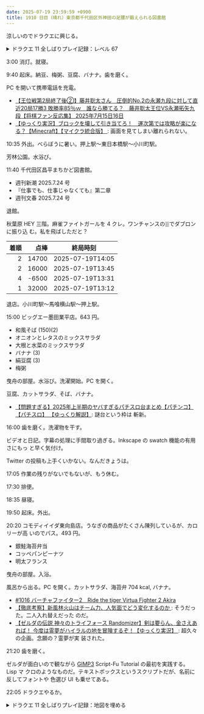```yaml
---
date: 2025-07-19 23:59:59 +0900
title: 1910 日目（晴れ）東京都千代田区外神田の足腰が鍛えられる図書館
---
```


涼しいのでドラクエに興じる。

<details><summary>ドラクエ 11 全しばりプレイ記録：レベル 67</summary>
<p>デルカダールの教会でセーブしていたのだが、気が変わって高台の苗木巡りから片付ける。
ドゥルダ郷近辺のルーラを埋める。最後の苗木を調べ終わるとイベント開始。こんな重要人物もウソをつくのか。</p>

<p>せっかくなのでニマ大師に会いに行く。連武討魔行は四から可能になっているが、前回と違って参の試練すらクリアできない。</p>

<p>神の民の里に戻ってキーアイテムをゲッツ。</p>

<p>イシの村。神の岩の洞窟の地図を埋める。その辺をうろつくいなずまビリーという害獣は破壊力がでたらめにある。</p>

<p>デルカダール城。地図を埋めたりイベントを終わらせたりする。しかしホメロス戦は後回し。</p>

<p>大海賊着せ替えのためにみかわしそうを集める。買い物なし縛り。</p>

<p>荒野の地下迷宮。カギを開けに行く。</p>
</details>

3:00 消灯。就寝。

9:40 起床。納豆、梅粥、豆腐、バナナ。歯を磨く。

PC を開いて携帯電話を充電。

* [【王位戦第2局終了後②】藤井聡太さん　圧倒的No.2の永瀬九段に対して直近20局17勝3
  敗勝率85％ｗ　誰なら勝てる？　藤井聡太王位VS永瀬拓矢九段【将棋ファン反応集】
  2025年7月15日16日](https://www.youtube.com/watch?v=ScWg0GXjEtM)
* [【ゆっくり実況】ブロックを壊して引き当てろ！　運次第では攻略が楽にな
  る？【Minecraft】【マイクラ統合版】
  ](https://www.youtube.com/watch?v=GyxIN3pSzUQ): 画面を見てしまい離れられない。

10:35 外出。べらぼうに暑い。押上駅～東日本橋駅～小川町駅。

<blockquote class="twitter-tweet"
  data-conversation="none"
  data-media-max-width="480" data-theme="dark" data-align="center">
<a href="https://twitter.com/showa_yojyo/status/1946494218072957312"></a>
</blockquote>

芳林公園。水浴び。

11:40 千代田区昌平まちかど図書館。

* 週刊新潮 2025.7.24 号
* 『仕事でも、仕事じゃなくても』第二章
* 週刊文春 2025.7.24 号

退館。

秋葉原 HEY 三階。麻雀ファイトガールを 4 クレ。ワンチャンスの🀘でダブロンに振り込
む。私を飛ばしただと？

| 着順 | 点棒 | 終局時刻 |
|-----:|-----:|----------|
| 2 | 14700 | 2025-07-19T14:05 |
| 2 | 16000 | 2025-07-19T13:45 |
| 4 | -6500 | 2025-07-19T13:31 |
| 1 | 32000 | 2025-07-19T13:12 |

退店。小川町駅～馬喰横山駅～押上駅。

15:00 ビッグエー墨田業平店。643 円。

* 和風そば (150)(2)
* オニオンとレタスのミックスサラダ
* 大根と水菜のミックスサラダ
* バナナ (3)
* 絹豆腐 (3)
* 梅粥

曳舟の部屋。水浴び。洗濯開始。PC を開く。

豆腐、カットサラダ、そば、バナナ。

* [【問題すぎる】2025年上半期のヤバすぎるパチスロ台まとめ【パチンコ】【パチスロ】
  【ゆっくり解説】](https://www.youtube.com/watch?v=VjeCaup0P8s): 謎台という枠は
  斬新。

16:00 歯を磨く。洗濯物を干す。

ビデオと日記。字幕の処理に手間取り過ぎる。Inkscape の swatch 機能の有用さにもっ
と早く気付け。

Twitter の投稿も上手くいかない。なんだきょうは。

17:05 作業の残りがないでもないが、もう休む。

17:30 排便。

18:35 昼寝。

19:50 起床。外出。

20:20 コモディイイダ東向島店。うなぎの商品がたくさん陳列しているが、カロリーが高
いのでパス。493 円。

* 銀鮭海苔弁当
* コッペパンピーナツ
* 明太フランス

曳舟の部屋。入浴。

風呂から出る。PC を開く。カットサラダ、海苔弁 704 kcal, バナナ。

* [#1016 バーチャファイター2　Ride the tiger Virtua Fighter 2 Akira
  ](https://www.youtube.com/watch?v=UIAGEyu-02Y)
* [【徹底考察】新風林火山はチーム力、人気面でどう変化するのか
  ](https://www.youtube.com/watch?v=O8oPM6r5fv0): そうだった。二人入れ替えだった
  のだ。
* [【ゼルダの伝説 神々のトライフォース Randomizer】剣は要らん、金さえあれば！
  今度は霊夢がハイラルの地を冒険するぞ！【ゆっくり実況】
  ](https://www.youtube.com/watch?v=uptZ-Q8jOVs): 超久々の企画。念願の？霊夢が実
  装された。

21:20 歯を磨く。

ゼルダが面白いので観ながら [GIMP3] Script-Fu Tutorial の最初を実践する。Lisp マ
クロのようなものだ。テキストボックスというスクリプトだが、名前に反してフォントや
色選び UI も乗せてある。

22:05 ドラクエやるか。

<details><summary>ドラクエ 11 全しばりプレイ記録：地図を埋める</summary>
<p>前回入手したグレイグ用の着せ替えを作ろうとしたら、素材が全然足りない。
ホムスビ山地の地図を埋める。いきなりジゴスパークを使うザコとかいて危険きわまりない。
ヒノノギ火山の奥には火竜がいない。</p>

<p>冒険の書の世界。ドラクエ 5 のそれが完成する。</p>

<p>サマディー地方地図埋め。セーニャレベル 66 ベホマズン。
サマディー城下でいろいろ片付ける。ウマレースプラチナ杯が重要。重要アイテムと天馬の大剣ゲッツ。
称号もゲッツ。フィールドではまたぞろサバクくじらに苦しめられる。</p>

<p>湿原地方。地図埋めはほとんどない。港街に入ったらザコを狩りまくる。</p>
</details>

[GIMP3]: <https://docs.gimp.org/3.0/en/>
